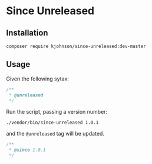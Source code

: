 # Since Unreleased

## Installation

`composer require kjohnson/since-unreleased:dev-master`

## Usage

Given the following sytax:
```php
/**
 * @unreleased
 */ 
```

Run the script, passing a version number:
```
./vendor/bin/since-unreleased 1.0.1
```

and the `@unreleased` tag will be updated.
```php
/**
 * @since 1.0.1
 */ 
```
